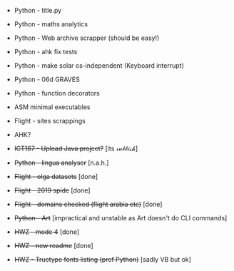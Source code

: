 ﻿* Python - title.py
* Python - maths analytics
* Python - Web archive scrapper (should be easy!)
* Python - ahk fix tests
* Python - make solar os-independent (Keyboard interrupt)
* Python - 06d GRAVES
* Python - function decorators
* ASM minimal executables
* Flight - sites scrappings
* AHK?

* ~~ICT167 - Upload Java project?~~ [its 𝓇𝓊𝒷𝒷𝒾𝓈𝒽]
* ~~Python - lingua analyser~~ [n.a.h.]
* ~~Flight - olga datasets~~ [done]
* ~~Flight - 2019 spide~~ [done]
* ~~Flight - domains checked (flight arabia etc)~~ [done]
* ~~Python - Art~~ [impractical and unstable as Art doesn't do CLI commands]

* ~~HWZ - mode 4~~ [done]
* ~~HWZ - new readme~~ [done]
* ~~HWZ - Truetype fonts listing (pref Python)~~ [sadly VB but ok]